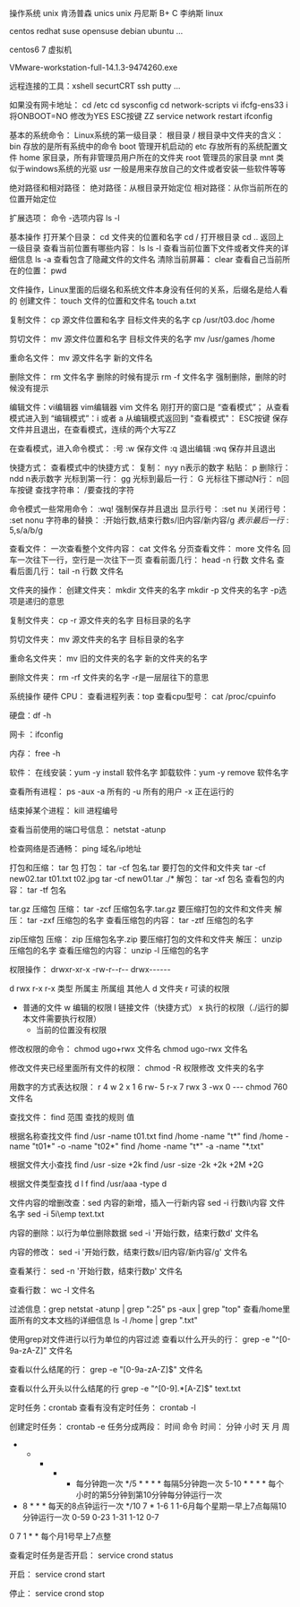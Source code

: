 操作系统   unix
肯汤普森  unics   unix
丹尼斯  B+   C
李纳斯  linux

centos   redhat   suse  opensuse   debian   ubuntu  ...

centos6  7
虚拟机

VMware-workstation-full-14.1.3-9474260.exe

远程连接的工具：xshell   securtCRT  ssh  putty ...

如果没有网卡地址：
cd  /etc
cd  sysconfig
cd  network-scripts
vi  ifcfg-ens33
i
将ONBOOT=NO  修改为YES
ESC按键
ZZ
service network restart
ifconfig


基本的系统命令：
Linux系统的第一级目录： 根目录  /
根目录中文件夹的含义：
bin  存放的是所有系统中的命令
boot  管理开机启动的
etc  存放所有的系统配置文件
home  家目录，所有非管理员用户所在的文件夹
root  管理员的家目录
mnt  类似于windows系统的光驱
usr  一般是用来存放自己的文件或者安装一些软件等等

绝对路径和相对路径：
绝对路径：从根目录开始定位
相对路径：从你当前所在的位置开始定位

扩展选项： 命令  -选项内容
ls -l

基本操作
打开某个目录：
cd 文件夹的位置和名字
cd /      打开根目录
cd ..     返回上一级目录
查看当前位置有哪些内容：
ls
ls  -l  查看当前位置下文件或者文件夹的详细信息
ls  -a  查看包含了隐藏文件的文件名
清除当前屏幕：
clear
查看自己当前所在的位置：
pwd

文件操作，Linux里面的后缀名和系统文件本身没有任何的关系，后缀名是给人看的
创建文件：
touch 文件的位置和文件名
touch a.txt

复制文件：
cp  源文件位置和名字  目标文件夹的名字
cp  /usr/t03.doc  /home

剪切文件：
mv  源文件位置和名字  目标文件夹的名字
mv  /usr/games  /home

重命名文件：
mv  源文件名字  新的文件名

删除文件：
rm  文件名字               删除的时候有提示
rm  -f  文件名字           强制删除，删除的时候没有提示

编辑文件：vi编辑器   vim编辑器
vim  文件名
刚打开的窗口是  “查看模式”；
从查看模式进入到  “编辑模式”：i  或者  a
从编辑模式返回到  "查看模式"： ESC按键
保存文件并且退出，在查看模式，连续的两个大写ZZ

在查看模式，进入命令模式：  :号
:w  保存文件
:q  退出编辑
:wq  保存并且退出

快捷方式：
查看模式中的快捷方式：
复制：  nyy     n表示的数字
粘贴：  p
删除行：  ndd     n表示数字
光标到第一行：  gg
光标到最后一行：  G
光标往下挪动N行：     n回车按键
查找字符串：   /要查找的字符

命令模式一些常用命令：
:wq!    强制保存并且退出
显示行号：  :set nu
关闭行号：  :set nonu
字符串的替换：   :开始行数,结束行数s/旧内容/新内容/g
$表示最后一行
:5,$s/a/b/g

查看文件：
一次查看整个文件内容：   cat 文件名
分页查看文件：     more  文件名           回车一次往下一行，空行是一次往下一页
查看前面几行：     head -n  行数  文件名
查看后面几行：     tail -n  行数  文件名

文件夹的操作：
创建文件夹：
mkdir  文件夹的名字
mkdir -p  文件夹的名字       -p选项是递归的意思

复制文件夹：
cp -r  源文件夹的名字  目标目录的名字

剪切文件夹：
mv  源文件夹的名字  目标目录的名字

重命名文件夹：
mv  旧的文件夹的名字  新的文件夹的名字

删除文件夹：
rm -rf  文件夹的名字        -r是一层层往下的意思

系统操作
硬件
CPU：
查看进程列表：top
查看cpu型号：  cat /proc/cpuinfo

硬盘：df -h

网卡 ：ifconfig

内存： free -h

软件：
在线安装：yum -y install 软件名字
卸载软件：yum -y remove 软件名字

查看所有进程：
ps  -aux
-a  所有的
-u  所有的用户
-x  正在运行的

结束掉某个进程：
kill  进程编号

查看当前使用的端口号信息：
netstat  -atunp

检查网络是否通畅：
ping  域名/ip地址

打包和压缩：
tar 包
打包：
tar -cf 包名.tar  要打包的文件和文件夹
tar -cf new02.tar t01.txt t02.jpg
tar -cf new01.tar ./*
解包：
tar -xf 包名
查看包的内容：
tar -tf  包名

tar.gz 压缩包
压缩：
tar -zcf 压缩包名字.tar.gz  要压缩打包的文件和文件夹
解压：
tar -zxf 压缩包的名字
查看压缩包的内容：
tar -ztf  压缩包的名字

zip压缩包
压缩：
zip 压缩包名字.zip  要压缩打包的文件和文件夹
解压：
unzip 压缩包的名字
查看压缩包的内容：
unzip -l 压缩包的名字

权限操作：
drwxr-xr-x
-rw-r--r--
drwx------

d      	  				 rwx				r-x			r-x
类型		   				 所属主                    所属组             其他人	
d 文件夹					r  可读的权限
-  普通的文件				w  编辑的权限
l  链接文件（快捷方式）		x  执行的权限（./运行的脚本文件需要执行权限）
    -  当前的位置没有权限

修改权限的命令：
chmod  ugo+rwx  文件名
chmod  ugo-rwx  文件名

修改文件夹已经里面所有文件的权限：
chmod -R  权限修改  文件夹的名字

用数字的方式表达权限：
r  4
w  2
x  1
6  rw-
5  r-x
7  rwx
3  -wx
0  ---
chmod  760  文件名

查找文件：
find  范围  查找的规则  值

根据名称查找文件
find /usr -name t01.txt
find /home -name "t*"
find /home -name "t01*" -o -name "t02*"
find /home -name "t*" -a -name "*.txt"

根据文件大小查找
find  /usr  -size  +2k
find  /usr  -size  -2k
+2k
+2M
+2G

根据文件类型查找    d  l  f
find /usr/aaa -type d

文件内容的增删改查：sed
内容的新增，插入一行新内容
sed  -i  行数i\内容  文件名字
sed -i 5i\emp text.txt

内容的删除：以行为单位删除数据
sed -i '开始行数，结束行数d'  文件名

内容的修改：
sed  -i '开始行数，结束行数s/旧内容/新内容/g'  文件名

查看某行：
sed -n '开始行数，结束行数p'  文件名

查看行数：
wc -l  文件名

过滤信息：grep
netstat -atunp | grep ":25"
ps -aux | grep "top"
查看/home里面所有的文本文档的详细信息
ls -l /home | grep ".txt"

使用grep对文件进行以行为单位的内容过滤
查看以什么开头的行：
grep -e "^[0-9a-zA-Z]"  文件名

查看以什么结尾的行：
grep -e "[0-9a-zA-Z]$"  文件名

查看以什么开头以什么结尾的行
grep -e "^[0-9].*[A-Z]$" text.txt 

定时任务：crontab
查看有没有定时任务：
crontab -l

创建定时任务：
crontab -e
任务分成两段：
时间   命令
时间：  分钟  小时  天  月  周
* * * * *  每分钟跑一次
*/5  * * * *    每隔5分钟跑一次
5-10 * * * *   每个小时的第5分钟到第10分钟每分钟运行一次
* 8 * * *   每天的8点钟运行一次
*/10 7 * 1-6 1    1-6月每个星期一早上7点每隔10分钟运行一次
0-59   0-23  1-31  1-12  0-7

0 7 1 * *   每个月1号早上7点整

查看定时任务是否开启：
service crond status

开启：
service crond start

停止：
service crond stop